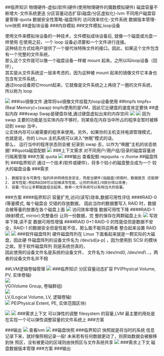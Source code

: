 ##临界知识
物理硬件-虚拟(软件)硬件(使用物理硬件的魔数模拟硬件)
磁盘容量不断增大-文件系统更迭
分区容量动态扩容(磁盘/分区虚拟化)-lvm
不同用户磁盘容量管理-quota
数据安全性策略-磁盘阵列
访问效率优化-文件系统
数据版本管理-lvm快照
##虚拟块设备
###内存模拟
###文件模拟,loop设备


使用文件来模拟块设备的一种技术，文件模拟成块设备后, 就像一个磁盘或光盘一样使用
在使用之前，一个 loop 设备必须要和一个文件进行连接。  
这种结合方式给用户提供了一个替代块特殊文件的接口。因此，如果这个文件包含有一个完整的文件系统，  
那么这个文件就可以像一个磁盘设备一样被 mount 起来。之所以叫loop设备（回环），  
其实是从文件系统这一层来考虑的，因为这种被 mount 起来的镜像文件它本身也包含有文件系统，  
通过loop设备把它mount起来，它就像是文件系统之上再绕了一圈的文件系统，所以称为 loop

![](.z_操作系统_虚拟磁盘_虚拟内存_虚拟块设备_swap_tmpfs_LVM_RAID_Quota_loop设备_images/a8cd096f.png)
###iso镜像文件
通常将iso镜像文件挂载为loop设备使用
##tmpfs
tmpfs=(Real Memory)+(swap)
tmpfs使用的是VM，因此它比硬盘的速度肯定要快
##虚拟内存
###swap
Swap是硬盘存储,通过硬盘虚拟出来的内存空间
![](.z_操作系统_虚拟磁盘_虚拟内存_swap_tmpfs_LVM_RAID_Quota_images/b1a0a5fa.png)
![](.z_操作系统_虚拟磁盘_虚拟内存_swap_tmpfs_LVM_RAID_Quota_images/15079606.png)
因为 swap 主要的功能是当实体内存不够时，则某些在内存当中所占的程序会暂时被移动到 swap 当中，  
让实体内存可以被需要的程序来使用。另外，如果你的主机支持电源管理模式， 也就是说，你的 Linux 主机系统可以进入“休眠”模式的话，  
那么， 运行当中的程序状态则会被 纪录到 swap 去，以作为“唤醒”主机的状态依据!
##quota磁盘配额
![](.z_操作系统_虚拟磁盘_虚拟内存_swap_tmpfs_LVM_RAID_Quota_images/6c9855e2.png)
###上下文需求
对不同用户/用户组/目录的磁盘容量进行隔离管理
###方案
quota
![](.z_操作系统_虚拟磁盘_虚拟内存_swap_tmpfs_LVM_RAID_Quota_images/215d61cf.png)
###输出
查看配额
repquota -v /home
##磁盘阵列
###临界知识
通过一个技术(软件或硬件)，将多个较小的磁盘整合成为一个 较大的磁盘设备
###需求
```asp
1. 数据安全与可靠性:指的并非网络信息安全，而是当硬件(指磁盘)损毁时，数据是否 还能够安全的救援或使用之意;
2. 读写性能:例如RAID0可以加强读写性能，让你的系统I/O部分得以改善; 
3. 容量:可以让多颗磁盘组合起来，故单一文件系统可以有相当大的容量。
```
###方案
####临界知识
容量扩充,访问(读写)效率,数据可用性评估
####RAID-0 (等量模式,
每个磁盘会 交错的存放数据， 因此当你的数据要写入 RAID 时，数据会被等量的放置在各个磁盘上面
![](.z_操作系统_虚拟磁盘_虚拟内存_swap_tmpfs_LVM_RAID_Quota_images/ac7ff098.png)
访问效率增强
数据可用性下降
####RAID-1 (映射模式, mirror):完整备份
让同一份数据，完 整的保存在两颗磁盘上头
![](.z_操作系统_虚拟磁盘_虚拟内存_swap_tmpfs_LVM_RAID_Quota_images/6f01c413.png)
写效率下降,读不变
数据可用性增强
####RAID 0+1
RAID-0 的性能佳但是数据不安全，RAID-1 的数据安全但是性能不佳，那么能不能将这两者 整合起来设置 RAID 
![](.z_操作系统_虚拟磁盘_虚拟内存_swap_tmpfs_LVM_RAID_Quota_images/a99dc994.png)
![](.z_操作系统_虚拟磁盘_虚拟内存_swap_tmpfs_LVM_RAID_Quota_images/7bab1989.png)
###软件磁盘阵列
硬件磁盘阵列在 Linux 下面看起来就是一颗实际的大磁盘，因此硬 件磁盘阵列的设备文件名为 /dev/sd[a-p] ，因为使用到 SCSI 的模块之故。至于软件磁盘阵列 则是系统仿真的，  
因此使用的设备文件名是系统的设备文件， 文件名为 /dev/md0, /dev/md1...，两者的设备文件名并不相

##LVM逻辑卷轴管理
![](.z_操作系统_虚拟磁盘_虚拟内存_swap_tmpfs_LVM_RAID_Quota_images/10e016ec.png)
###临界知识
分区容量动态扩容
PV(Physical Volume, PV, 实体卷轴)    
![](.z_操作系统_虚拟磁盘_虚拟内存_swap_tmpfs_LVM_RAID_Quota_images/73dca471.png)  
VG(Volume Group,  卷轴群组)  
![](.z_操作系统_虚拟磁盘_虚拟内存_swap_tmpfs_LVM_RAID_Quota_images/17eeb198.png)  
LV,(Logical Volume, LV, 逻辑卷轴)  
![](.z_操作系统_虚拟磁盘_虚拟内存_swap_tmpfs_LVM_RAID_Quota_images/94584344.png)
PE(Physical Extent, PE, 实体范围区块)

![](.z_操作系统_虚拟磁盘_虚拟内存_swap_tmpfs_LVM_RAID_Quota_images/850964e4.png)
![](.z_操作系统_虚拟磁盘_虚拟内存_swap_tmpfs_LVM_RAID_Quota_images/b45d0b5e.png)
###需求上下文
可以弹性的调整 filesystem 的容量,LVM 最主要的用处是在实现一个可以弹性调整容量的文件系统上
###方案

###输出
![](.z_操作系统_虚拟磁盘_虚拟内存_swap_tmpfs_LVM_RAID_Quota_images/39d5362f.png)
查看lvm
![](.z_操作系统_虚拟磁盘_虚拟内存_swap_tmpfs_LVM_RAID_Quota_images/0ad939bb.png)
##磁盘快照
###临界知识
快照就是将当时的系统 信息记录下来，就好像照相记录一般! 未来若有任何数据更动了，则原始数据会被搬移到快 照区，没有被更动的区域则由快照区与文件系统共享
![](.z_操作系统_虚拟磁盘_虚拟内存_swap_tmpfs_LVM_RAID_Quota_images/941aa350.png)
###需求上下文
磁盘数据版本管理
###方案
###输出
